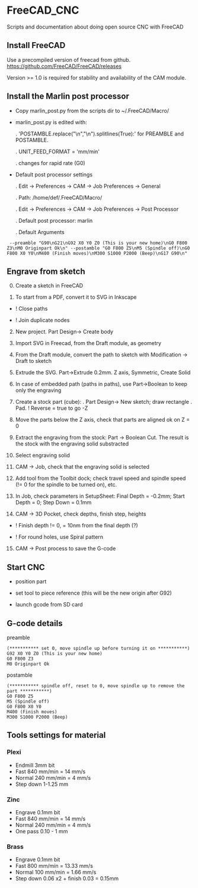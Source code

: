 # FreeCAD_CNC
Scripts and documentation about doing open source CNC with FreeCAD

## Install FreeCAD
Use a precompiled version of freecad from github.
https://github.com/FreeCAD/FreeCAD/releases

Version >= 1.0 is required for stability and availability of the CAM module.

## Install the Marlin post processor

- Copy marlin_post.py from the scripts dir to ~/.FreeCAD/Macro/
- marlin_post.py is edited with:
  
  . 'POSTAMBLE.replace("\\n","\n").splitlines(True):' for PREAMBLE and POSTAMBLE.
 
  . UNIT_FEED_FORMAT = 'mm/min'
 
  . changes for rapid rate (G0)

- Default post processor settings

  . Edit -> Preferences -> CAM -> Job Preferences -> General
  
   . Path: /home/def/.FreeCAD/Macro/
  
  . Edit -> Preferences -> CAM -> Job Preferences -> Post Processor
  
   . Default post processor: marlin

   . Default Arguments
```
 --preamble "G90\nG21\nG92 X0 Y0 Z0 (This is your new home)\nG0 F800 Z3\nM0 Originpart Ok\n" --postamble "G0 F800 Z5\nM5 (Spindle off)\nG0 F800 X0 Y0\nM400 (Finish moves)\nM300 S1000 P2000 (Beep)\nG17 G90\n"
```

## Engrave from sketch

0. Create a sketch in FreeCAD

1. To start from a PDF, convert it to SVG in Inkscape

  - ! Close paths
  
  - ! Join duplicate nodes

2. New project. Part Design-> Create body

3. Import SVG in Freecad, from the Draft module, as geometry

4. From the Draft module, convert the path to sketch with Modification -> Draft to sketch

5. Extrude the SVG. Part->Extrude 0.2mm. Z axis, Symmetric, Create Solid

6. In case of embedded path (paths in paths), use Part->Boolean to keep only the engraving

7. Create a stock part (cube):
   . Part Design-> New sketch; draw rectangle
   . Pad. ! Reverse = true to go -Z

8. Move the parts below the Z axis, check that parts are aligned ok on Z = 0

9. Extract the engraving from the stock: Part -> Boolean Cut. The result is the stock with the engraving solid substracted

10. Select engraving solid

11. CAM -> Job, check that the engraving solid is selected

12. Add tool from the Toolbit dock; check travel speed and spindle speed (!= 0 for the spindle to be turned on), etc.

13. In Job, check parameters in SetupSheet: Final Depth = -0.2mm; Start Depth = 0; Step Down = 0.1mm

14. CAM -> 3D Pocket, check depths, finish step, heights

  - ! Finish depth != 0, = 10nm from the final depth (?)
    
  - ! For round holes, use Spiral pattern

15. CAM -> Post process to save the G-code

## Start CNC

  - position part

  - set tool to piece reference (this will be the new origin after G92)

  - launch gcode from SD card

## G-code details
preamble
```
(*********** set 0, move spindle up before turning it on ***********)
G92 X0 Y0 Z0 (This is your new home)
G0 F800 Z3
M0 Originpart Ok
```

postamble
```
(*********** spindle off, reset to 0, move spindle up to remove the part ***********)
G0 F800 Z5
M5 (Spindle off)
G0 F800 X0 Y0
M400 (Finish moves)
M300 S1000 P2000 (Beep)
```

## Tools settings for material

### Plexi

- Endmill 3mm bit
- Fast 840 mm/min = 14 mm/s
- Normal 240 mm/min = 4 mm/s
- Step down 1-1.25 mm

### Zinc

- Engrave 0.1mm bit
- Fast 840 mm/min = 14 mm/s
- Normal 240 mm/min = 4 mm/s
- One pass 0.10 - 1 mm

### Brass

- Engrave 0.1mm bit
- Fast 800 mm/min = 13.33 mm/s
- Normal 100 mm/min = 1.66 mm/s
- Step down 0.06 x2 + finish 0.03 = 0.15mm
